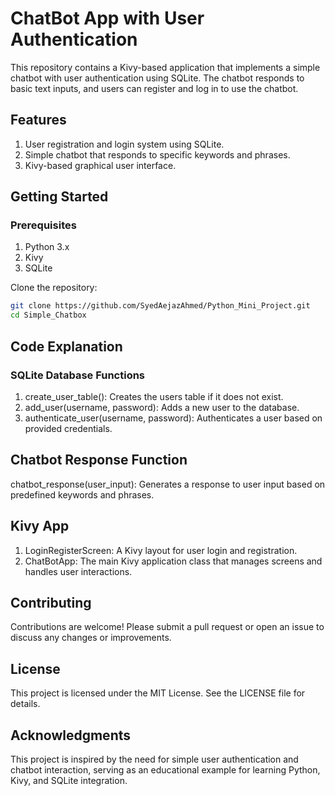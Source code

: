 # ChatBot App with User Authentication
This repository contains a Kivy-based application that implements a simple chatbot with user authentication using SQLite. The chatbot responds to basic text inputs, and users can register and log in to use the chatbot.

## Features
1. User registration and login system using SQLite.
2. Simple chatbot that responds to specific keywords and phrases.
3. Kivy-based graphical user interface.

## Getting Started
### Prerequisites
1. Python 3.x
2. Kivy
3. SQLite

Clone the repository: 
```bash
git clone https://github.com/SyedAejazAhmed/Python_Mini_Project.git
cd Simple_Chatbox
```

## Code Explanation
### SQLite Database Functions
1. create_user_table(): Creates the users table if it does not exist.
2. add_user(username, password): Adds a new user to the database.
3. authenticate_user(username, password): Authenticates a user based on provided credentials.

## Chatbot Response Function
chatbot_response(user_input): Generates a response to user input based on predefined keywords and phrases.

## Kivy App
1. LoginRegisterScreen: A Kivy layout for user login and registration.
2. ChatBotApp: The main Kivy application class that manages screens and handles user interactions.

## Contributing
Contributions are welcome! Please submit a pull request or open an issue to discuss any changes or improvements.

## License
This project is licensed under the MIT License. See the LICENSE file for details.

## Acknowledgments
This project is inspired by the need for simple user authentication and chatbot interaction, serving as an educational example for learning Python, Kivy, and SQLite integration.
